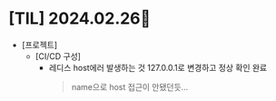 # [TIL] 2024.02.26📒 

  * [프로젝트]
    * [CI/CD 구성]
      * 레디스 host에러 발생하는 것 127.0.0.1로 변경하고 정상 확인 완료
        > name으로 host 접근이 안됐던듯...
        > 
